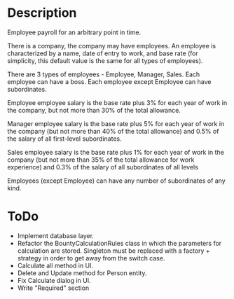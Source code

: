 # Description
Employee payroll for an arbitrary point in time.

There is a company, the company may have employees. An employee is characterized by a name, date of entry to work, and base rate (for simplicity, this default value is the same for all types of employees).

There are 3 types of employees - Employee, Manager, Sales. Each employee can have a boss. Each employee except Employee can have subordinates.

Employee employee salary is the base rate plus 3% for each year of work in the company, but not more than 30% of the total allowance.

Manager employee salary is the base rate plus 5% for each year of work in the company (but not more than 40% of the total allowance) and 0.5% of the salary of all first-level subordinates.

Sales employee salary is the base rate plus 1% for each year of work in the company (but not more than 35% of the total allowance for work experience) and 0.3% of the salary of all subordinates of all levels

Employees (except Employee) can have any number of subordinates of any kind.

# ToDo
- Implement database layer.
- Refactor the BountyCalculationRules class in which the parameters for calculation are stored. Singleton must be replaced with a factory + strategy in order to get away from the switch case.
- Calculate all method in UI.
- Delete and Update method for Person entity.
- Fix Calculate dialog in UI.
- Write "Required" section
